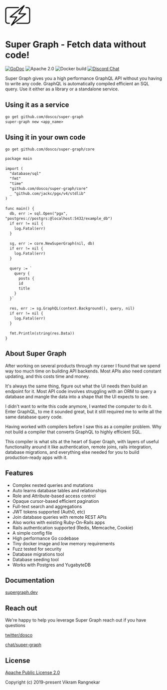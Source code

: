 <img src="docs/website/static/img/super-graph-logo.svg" width="80" />

# Super Graph - Fetch data without code!

[![GoDoc](https://img.shields.io/badge/godoc-reference-5272B4.svg)](https://pkg.go.dev/github.com/dosco/super-graph/core?tab=doc)
![Apache 2.0](https://img.shields.io/github/license/dosco/super-graph.svg?style=flat-square)
![Docker build](https://img.shields.io/docker/cloud/build/dosco/super-graph.svg?style=flat-square)
[![Discord Chat](https://img.shields.io/discord/628796009539043348.svg)](https://discord.gg/6pSWCTZ)

Super Graph gives you a high performance GraphQL API without you having to write any code. GraphQL is automatically compiled efficient an SQL query. Use it either as a library or a standalone service.

## Using it as a service

```console
go get github.com/dosco/super-graph
super-graph new <app_name>
```

## Using it in your own code

```console
go get github.com/dosco/super-graph/core
```

```golang
package main

import (
  "database/sql"
  "fmt"
  "time"
  "github.com/dosco/super-graph/core"
  _ "github.com/jackc/pgx/v4/stdlib"
)

func main() {
  db, err := sql.Open("pgx", "postgres://postgrs:@localhost:5432/example_db")
  if err != nil {
    log.Fatal(err)
  }

  sg, err := core.NewSuperGraph(nil, db)
  if err != nil {
    log.Fatal(err)
  }

  query := `
    query {
      posts {
      id
      title
    }
  }`

  res, err := sg.GraphQL(context.Background(), query, nil)
  if err != nil {
    log.Fatal(err)
  }

  fmt.Println(string(res.Data))
}
```

## About Super Graph

After working on several products through my career I found that we spend way too much time on building API backends. Most APIs also need constant updating, and this costs time and money.

It's always the same thing, figure out what the UI needs then build an endpoint for it. Most API code involves struggling with an ORM to query a database and mangle the data into a shape that the UI expects to see.

I didn't want to write this code anymore, I wanted the computer to do it. Enter GraphQL, to me it sounded great, but it still required me to write all the same database query code.

Having worked with compilers before I saw this as a compiler problem. Why not build a compiler that converts GraphQL to highly efficient SQL.

This compiler is what sits at the heart of Super Graph, with layers of useful functionality around it like authentication, remote joins, rails integration, database migrations, and everything else needed for you to build production-ready apps with it.

## Features

- Complex nested queries and mutations
- Auto learns database tables and relationships
- Role and Attribute-based access control
- Opaque cursor-based efficient pagination
- Full-text search and aggregations
- JWT tokens supported (Auth0, etc)
- Join database queries with remote REST APIs
- Also works with existing Ruby-On-Rails apps
- Rails authentication supported (Redis, Memcache, Cookie)
- A simple config file
- High performance Go codebase
- Tiny docker image and low memory requirements
- Fuzz tested for security
- Database migrations tool
- Database seeding tool
- Works with Postgres and YugabyteDB

## Documentation

[supergraph.dev](https://supergraph.dev)

## Reach out

We're happy to help you leverage Super Graph reach out if you have questions

[twitter/dosco](https://twitter.com/dosco)

[chat/super-graph](https://discord.gg/6pSWCTZ)

## License

[Apache Public License 2.0](https://opensource.org/licenses/Apache-2.0)

Copyright (c) 2019-present Vikram Rangnekar
